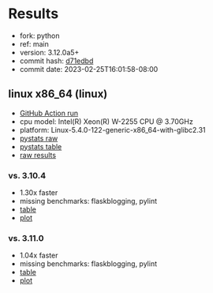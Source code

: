 # Results

- fork: python
- ref: main
- version: 3.12.0a5+
- commit hash: [d71edbd](https://github.com/python/cpython/commit/d71edbd)
- commit date: 2023-02-25T16:01:58-08:00

## linux x86_64 (linux)

- [GitHub Action run](https://github.com/faster-cpython/benchmarking/actions/runs/4272542549)
- cpu model: Intel(R) Xeon(R) W-2255 CPU @ 3.70GHz
- platform: Linux-5.4.0-122-generic-x86_64-with-glibc2.31
- [pystats raw](bm-20230225-linux-x86_64-python-main-3.12.0a5%2B-d71edbd-pystats.json)
- [pystats table](bm-20230225-linux-x86_64-python-main-3.12.0a5%2B-d71edbd-pystats.md)
- [raw results](bm-20230225-linux-x86_64-python-main-3.12.0a5%2B-d71edbd.json)

### vs. 3.10.4

- 1.30x faster
- missing benchmarks: flaskblogging, pylint
- [table](bm-20230225-linux-x86_64-python-main-3.12.0a5%2B-d71edbd-vs-3.10.4.md)
- [plot](bm-20230225-linux-x86_64-python-main-3.12.0a5%2B-d71edbd-vs-3.10.4.png)

### vs. 3.11.0

- 1.04x faster
- missing benchmarks: flaskblogging, pylint
- [table](bm-20230225-linux-x86_64-python-main-3.12.0a5%2B-d71edbd-vs-3.11.0.md)
- [plot](bm-20230225-linux-x86_64-python-main-3.12.0a5%2B-d71edbd-vs-3.11.0.png)

